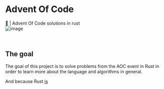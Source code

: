 # Advent Of Code

🎄 | Advent Of Code solutions in rust 
<br>
![image](https://user-images.githubusercontent.com/72028266/207365955-939526bf-1d2f-44f9-8e63-69c13076184d.png)

<br>

## The goal

The goal of this project is to solve problems from the AOC event in Rust in order to learn more about the language and algorithms in general.

And because Rust [is](https://youtu.be/Z0GX2mTUtfo?t=2)
